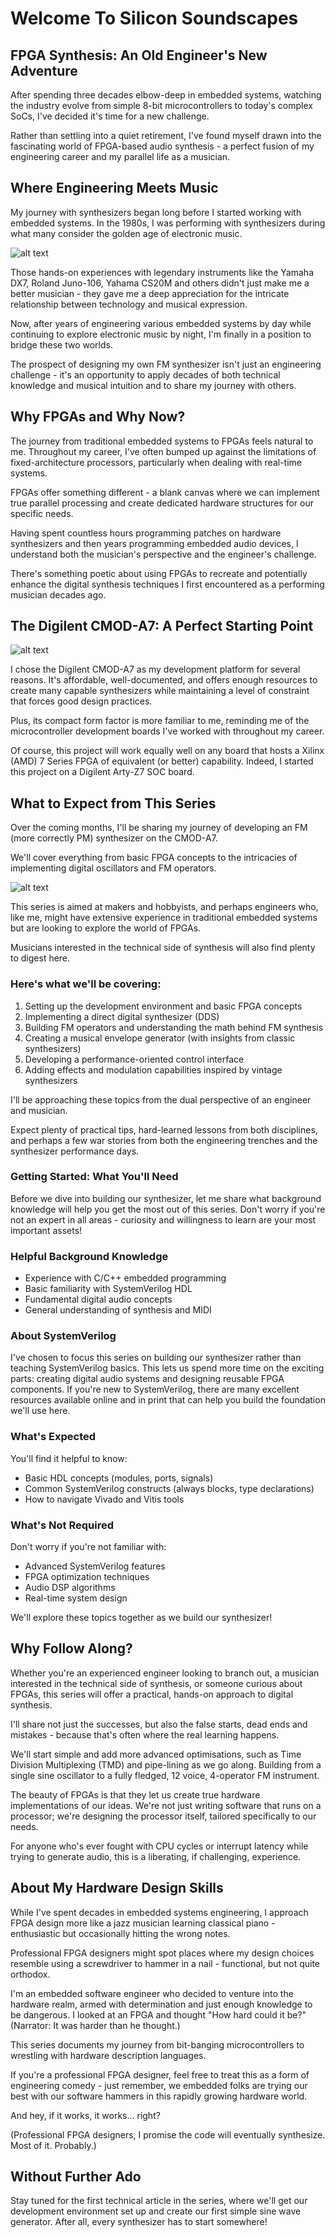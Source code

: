 # Welcome To Silicon Soundscapes

## FPGA Synthesis: An Old Engineer's New Adventure

After spending three decades elbow-deep in embedded systems, watching the industry evolve from simple 8-bit microcontrollers to today's complex SoCs, I've decided it's time for a new challenge. 

Rather than settling into a quiet retirement, I've found myself drawn into the fascinating world of FPGA-based audio synthesis - a perfect fusion of my engineering career and my parallel life as a musician.

## Where Engineering Meets Music

My journey with synthesizers began long before I started working with embedded systems. In the 1980s, I was performing with synthesizers during what many consider the golden age of electronic music. 

![alt text](assets/dx7.png)

Those hands-on experiences with legendary instruments like the Yamaha DX7, Roland Juno-106, Yahama CS20M and others didn't just make me a better musician - they gave me a deep appreciation for the intricate relationship between technology and musical expression.

Now, after years of engineering various embedded systems by day while continuing to explore electronic music by night, I'm finally in a position to bridge these two worlds. 

The prospect of designing my own FM synthesizer isn't just an engineering challenge - it's an opportunity to apply decades of both technical knowledge and musical intuition and to share my journey with others.

## Why FPGAs and Why Now?

The journey from traditional embedded systems to FPGAs feels natural to me. Throughout my career, I've often bumped up against the limitations of fixed-architecture processors, particularly when dealing with real-time systems. 

FPGAs offer something different - a blank canvas where we can implement true parallel processing and create dedicated hardware structures for our specific needs.

Having spent countless hours programming patches on hardware synthesizers and then years programming embedded audio devices, I understand both the musician's perspective and the engineer's challenge. 

There's something poetic about using FPGAs to recreate and potentially enhance the digital synthesis techniques I first encountered as a performing musician decades ago.

## The Digilent CMOD-A7: A Perfect Starting Point
![alt text](assets/cmod-A7.png)

I chose the Digilent CMOD-A7 as my development platform for several reasons. It's affordable, well-documented, and offers enough resources to create many capable  synthesizers while maintaining a level of constraint that forces good design practices. 

Plus, its compact form factor is more familiar to me, reminding me of the microcontroller development boards I've worked with throughout my career.

Of course, this project will work equally well on any board that hosts a Xilinx (AMD) 7 Series FPGA of equivalent (or better) capability.  Indeed, I started this project on a Digilent Arty-Z7 SOC board.

## What to Expect from This Series

Over the coming months, I'll be sharing my journey of developing an FM (more correctly PM) synthesizer on the CMOD-A7. 

We'll cover everything from basic FPGA concepts to the intricacies of implementing digital oscillators and FM operators. 

![alt text](assets/4op.png)

This series is aimed at makers and hobbyists, and perhaps engineers who, like me, might have extensive experience in traditional embedded systems but are looking to explore the world of FPGAs.  

Musicians interested in the technical side of synthesis will also find plenty to digest here.

### Here's what we'll be covering:

1. Setting up the development environment and basic FPGA concepts
2. Implementing a direct digital synthesizer (DDS)
3. Building FM operators and understanding the math behind FM synthesis
4. Creating a musical envelope generator (with insights from classic synthesizers)
5. Developing a performance-oriented control interface
6. Adding effects and modulation capabilities inspired by vintage synthesizers

I'll be approaching these topics from the dual perspective of an engineer and musician. 

Expect plenty of practical tips, hard-learned lessons from both disciplines, and perhaps a few war stories from both the engineering trenches and the synthesizer performance days.

### Getting Started: What You'll Need
Before we dive into building our synthesizer, let me share what background knowledge will help you get the most out of this series. Don't worry if you're not an expert in all areas - curiosity and willingness to learn are your most important assets!



### Helpful Background Knowledge

- Experience with C/C++ embedded programming
- Basic familiarity with SystemVerilog HDL
- Fundamental digital audio concepts
- General understanding of synthesis and MIDI

### About SystemVerilog
I've chosen to focus this series on building our synthesizer rather than teaching SystemVerilog basics. This lets us spend more time on the exciting parts: creating digital audio systems and designing reusable FPGA components. If you're new to SystemVerilog, there are many excellent resources available online and in print that can help you build the foundation we'll use here.

### What's Expected
You'll find it helpful to know:

- Basic HDL concepts (modules, ports, signals)
- Common SystemVerilog constructs (always blocks, type declarations)
- How to navigate Vivado and Vitis tools

### What's Not Required
Don't worry if you're not familiar with:

- Advanced SystemVerilog features
- FPGA optimization techniques
- Audio DSP algorithms
- Real-time system design

We'll explore these topics together as we build our synthesizer!

## Why Follow Along?
Whether you're an experienced engineer looking to branch out, a musician interested in the technical side of synthesis, or someone curious about FPGAs, this series will offer a practical, hands-on approach to digital synthesis. 

I'll share not just the successes, but also the false starts, dead ends and mistakes - because that's often where the real learning happens.

We'll start simple and add more advanced optimisations, such as Time Division Multiplexing (TMD) and pipe-lining as we go along.  Building from a single sine oscillator to a fully fledged, 12 voice, 4-operator FM instrument.

The beauty of FPGAs is that they let us create true hardware implementations of our ideas. We're not just writing software that runs on a processor; we're designing the processor itself, tailored specifically to our needs. 

For anyone who's ever fought with CPU cycles or interrupt latency while trying to generate audio, this is a liberating, if challenging, experience.

## About My Hardware Design Skills

While I've spent decades in embedded systems engineering, I approach FPGA design more like a jazz musician learning classical piano - enthusiastic but occasionally hitting the wrong notes. 

Professional FPGA designers might spot places where my design choices resemble using a screwdriver to hammer in a nail - functional, but not quite orthodox.

I'm an embedded software engineer who decided to venture into the hardware realm, armed with determination and just enough knowledge to be dangerous. I looked at an FPGA and thought "How hard could it be?" (Narrator: It was harder than he thought.)

This series documents my journey from bit-banging microcontrollers to wrestling with hardware description languages. 

If you're a professional FPGA designer, feel free to treat this as a form of engineering comedy - just remember, we embedded folks are trying our best with our software hammers in this rapidly growing hardware world. 

And hey, if it works, it works... right?

(Professional FPGA designers, I promise the code will eventually synthesize. Most of it. Probably.)

## Without Further Ado

Stay tuned for the first technical article in the series, where we'll get our development environment set up and create our first simple sine wave generator. After all, every synthesizer has to start somewhere!
